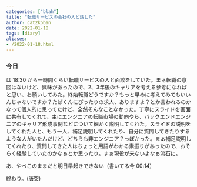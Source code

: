 ```yaml
---
categories: ["blah"]
title: "転職サービスの会社の人と話した"
author: cat2koban
date: 2022-01-18
tags: [diary]
aliases:
- /2022-01-18.html
---
```


### 今日

は 18:30 から一時間くらい転職サービスの人と面談をしていた。まぁ転職の意図はないけど、興味があったので、2、3年後のキャリアを考える参考になればと思い、お願いしてみた。終始転職どうですか？もっと早めに考えてみてもいいんじゃないですか？たばくんにぴったりの求人、ありますよ？とか言われるのかなって個人的に思ってたけど、全然そんなことなかった。丁寧にスライドを画面に共有してくれて、主にエンジニアの転職市場の動向やら、バックエンドエンジニアのキャリア形成事例などについて細かく説明してくれた。スライドの説明をしてくれた人と、もう一人、補足説明してくれたり、自分に質問してきたりするような人がいたんだけど、どちらも非エンジニア？っぽかった。まぁ補足説明してくれたり、質問してきた人はちょっと用語がわかる素振りがあったので、おそらく経験していたのかなぁとか思ったり。まぁ現役が来ないよなぁ流石に。

あ、やべこのままだと明日早起きできない（書いてる今 00:14）

終わり。(唐突)
